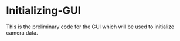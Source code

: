 # Initializing-GUI
This is the preliminary code for the GUI which will be used to initialize camera data. 
